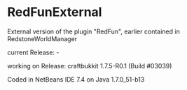 RedFunExternal
==============

External version of the plugin "RedFun", earlier contained in RedstoneWorldManager


current Release:      -

working on Release:   craftbukkit 1.7.5-R0.1 (Build #03039)

Coded in NetBeans IDE 7.4 on Java 1.7.0_51-b13

